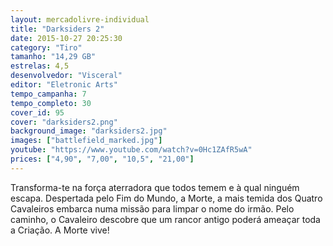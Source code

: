 ```yaml
---
layout: mercadolivre-individual
title: "Darksiders 2"
date: 2015-10-27 20:25:30
category: "Tiro"
tamanho: "14,29 GB"
estrelas: 4,5
desenvolvedor: "Visceral"
editor: "Eletronic Arts"
tempo_campanha: 7
tempo_completo: 30
cover_id: 95
cover: "darksiders2.png"
background_image: "darksiders2.jpg"
images: ["battlefield_marked.jpg"]
youtube: "https://www.youtube.com/watch?v=0Hc1ZAfR5wA"
prices: ["4,90", "7,00", "10,5", "21,00"]
---
```


Transforma-te na força aterradora que todos temem e à qual ninguém escapa. Despertada pelo Fim do Mundo, a Morte, a mais temida dos Quatro Cavaleiros embarca numa missão para limpar o nome do irmão. Pelo caminho, o Cavaleiro descobre que um rancor antigo poderá ameaçar toda a Criação. A Morte vive!
